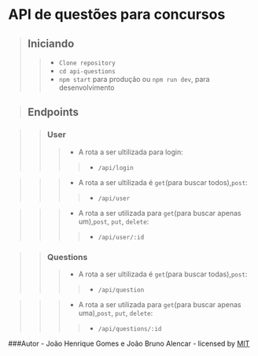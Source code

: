 # API de questões para concursos

>## Iniciando
>>- `Clone repository`
>>- `cd api-questions`
>>- `npm start` para produção ou `npm run dev`, para desenvolvimento

>## Endpoints

>>### User
>>>+ A rota a ser ultilizada para login:
>>>>- `/api/login`

>>>+ A rota a ser ultilizada é `get`(para buscar todos),`post`:
>>>>- `/api/user`

>>>+ A rota a ser utilizada para `get`(para buscar apenas um),`post`, `put`, `delete`:
>>>>- `/api/user/:id`

>>### Questions
>>>+ A rota a ser ultilizada é `get`(para buscar todas),`post`:
>>>>- `/api/question`

>>>+ A rota a ser utilizada para `get`(para buscar apenas uma),`post`, `put`, `delete`:
>>>>- `/api/questions/:id`

###Autor - João Henrique Gomes e João Bruno Alencar - licensed by [MIT](./LICENSE.md)
